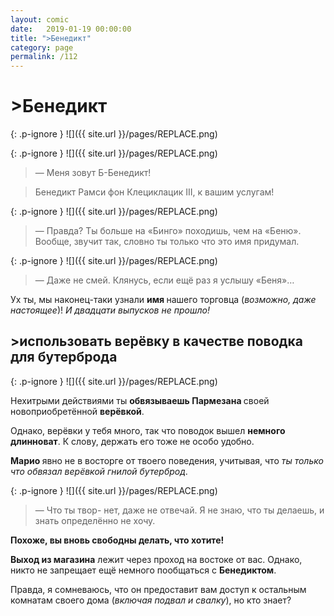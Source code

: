 ```yaml
---
layout: comic
date:   2019-01-19 00:00:00 
title: ">Бенедикт"
category: page
permalink: /112
---
```

# >Бенедикт

{: .p-ignore }
![]({{ site.url }}/pages/REPLACE.png)

{: .p-ignore }
![]({{ site.url }}/pages/REPLACE.png)

<blockquote>— Меня зовут Б-Бенедикт!</blockquote>

<blockquote>Бенедикт Рамси фон Клециклацик III, к вашим услугам!</blockquote>

{: .p-ignore }
![]({{ site.url }}/pages/REPLACE.png)

<blockquote>— Правда? Ты больше на «Бинго» походишь, чем на «Беню». Вообще, звучит так, словно ты только что это имя придумал.</blockquote>

{: .p-ignore }
![]({{ site.url }}/pages/REPLACE.png)

<blockquote>— Даже не смей. Клянусь, если ещё раз я услышу «Беня»…</blockquote>

Ух ты, мы наконец-таки узнали <strong>имя </strong>нашего торговца (<em>возможно, даже настоящее</em>)! <em>И двадцати выпусков не прошло!</em>

## >использовать верёвку в качестве поводка для бутерброда

{: .p-ignore }
![]({{ site.url }}/pages/REPLACE.png)

Нехитрыми действиями ты <strong>обвязываешь Пармезана </strong>своей новоприобретённой <strong>верёвкой</strong>. 

Однако, верёвки у тебя много, так что поводок вышел <strong>немного длинноват</strong>. К слову, держать его тоже не особо удобно.

<strong>Марио </strong>явно не в восторге от твоего поведения, учитывая, что <em>ты только что обвязал верёвкой гнилой бутерброд</em>.

{: .p-ignore }
![]({{ site.url }}/pages/REPLACE.png)

<blockquote>— Что ты твор- нет, даже не отвечай. Я не знаю, что ты делаешь, и знать определённо не хочу.</blockquote>

<strong>Похоже, вы вновь свободны делать, что хотите!</strong>

<strong>Выход из магазина</strong> лежит через проход на востоке от вас. Однако, никто не запрещает ещё немного пообщаться с <strong>Бенедиктом</strong>. 

Правда, я сомневаюсь, что он предоставит вам доступ к остальным комнатам своего дома (<em>включая подвал и свалку</em>), но кто знает?
